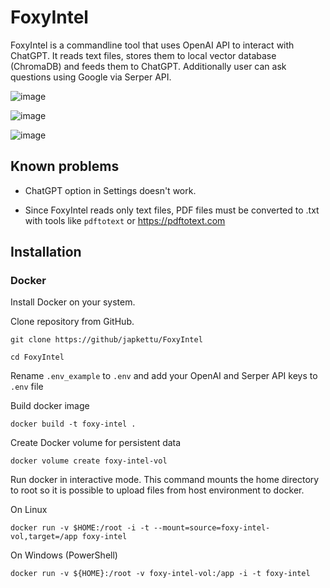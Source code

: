 # FoxyIntel

FoxyIntel is a commandline tool that uses OpenAI API to interact with ChatGPT. It reads text files, stores them to local vector database (ChromaDB) and feeds them to ChatGPT. Additionally user can ask questions using Google via Serper API.

![image](https://github.com/japkettu/FoxyIntel/assets/10699748/b7e83f48-3644-44d1-b9c8-cfed4383f96f)

![image](https://github.com/japkettu/FoxyIntel/assets/10699748/95b53945-da78-4a42-a4f9-52ca26620b38)

![image](https://github.com/japkettu/FoxyIntel/assets/10699748/b731b39b-c58b-47a4-b11d-736205b9b668)



## Known problems

- ChatGPT option in Settings doesn't work.

- Since FoxyIntel reads only text files, PDF files must be converted to .txt with tools like `pdftotext` or https://pdftotext.com

## Installation

### Docker

Install Docker on your system. 

Clone repository from GitHub.

`git clone https://github/japkettu/FoxyIntel`

`cd FoxyIntel`

Rename `.env_example` to `.env` and add your OpenAI and Serper API keys to `.env` file

Build docker image

`docker build -t foxy-intel .`

Create Docker volume for persistent data

`docker volume create foxy-intel-vol`


Run docker in interactive mode. This command mounts the home directory to root so it is possible to upload files from host environment to docker.

On Linux

`docker run -v $HOME:/root -i -t --mount=source=foxy-intel-vol,target=/app foxy-intel`

On Windows (PowerShell)

`docker run -v ${HOME}:/root -v foxy-intel-vol:/app -i -t foxy-intel`
